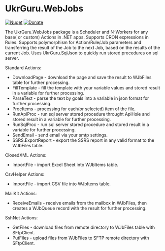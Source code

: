 # UkrGuru.WebJobs
[![Nuget](https://img.shields.io/nuget/v/UkrGuru.WebJobs)](https://www.nuget.org/packages/UkrGuru.WebJobs/)
[![Donate](https://img.shields.io/badge/Donate-PayPal-yellow.svg)](https://www.paypal.com/donate/?hosted_button_id=BPUF3H86X96YN)

The UkrGuru.WebJobs package is a Scheduler and N-Workers for any base( or custom) Actions in .NET apps. 
Supports CRON expressions in Rules. Supports polymorphism for Action/Rule/Job parameters and 
transferring the result of the Job to the next Job, based on the results of the current Job. 
Uses UkrGuru.SqlJson to quickly run stored procedures on sql server.

Standard Actions:
- DownloadPage - download the page and save the result to WJbFiles table for further processing.
- FillTemplate - fill the template with your variable values and stored result in a variable for further processing.
- ParseText - parse the text by goals into a variable in json format for further processing.
- ProcItems - processing for each(or selected) item of the file.
- RunApiProc - run sql server stored procedure throught ApiHole and stored result in a variable for further processing.
- RunSqlProc - run sql server stored procedure and stored result in a variable for further processing.
- SendEmail - send email via your smtp settings.
- SSRS.ExportReport - export the SSRS report in any valid format to the WJbFiles table.

ClosedXML Actions:
- ImportFile - import Excel Sheet into WJbItems table.

CsvHelper Actions:
- ImportFile - import CSV file into WJbItems table.

MailKit Actions:
- ReceiveEmails - receive emails from the mailbox in WJbFiles, then creates a WJbQueue record with the result for further processing.

SshNet Actions:
- GetFiles - download files from remote directory to WJbFiles table with SFtpClient.
- PutFiles - upload files from WJbFiles to SFTP remote directory with SFtpClient.
